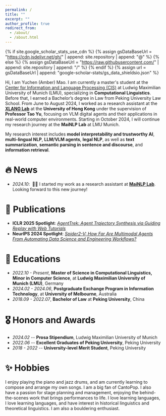 ```yaml
---
permalink: /
title: ""
excerpt: ""
author_profile: true
redirect_from: 
  - /about/
  - /about.html
---
```


{% if site.google_scholar_stats_use_cdn %}
{% assign gsDataBaseUrl = "https://cdn.jsdelivr.net/gh/" | append: site.repository | append: "@" %}
{% else %}
{% assign gsDataBaseUrl = "https://raw.githubusercontent.com/" | append: site.repository | append: "/" %}
{% endif %}
{% assign url = gsDataBaseUrl | append: "google-scholar-stats/gs_data_shieldsio.json" %}

<span class='anchor' id='about-me'></span>

Hi, I am Yuchen (Amber) Mao. I am currently a master's student at the [Center for Information and Language Processing (CIS)](https://www.cis.uni-muenchen.de/ueber_uns/index.html) at Ludwig Maximilian University of Munich (LMU), specializing in **Computational Linguistics**. Before that, I earned a Bachelor’s degree in Law from Peking University Law School. From June to August 2024, I worked as a research assistant at the [**XLANG Lab**](https://www.xlang.ai/) at the **University of Hong Kong** under the supervision of **Professor Tao Yu**, focusing on VLM digital agents and their applications in real-world computer environments. Starting in October 2024, I will continue my research journey at the **MaiNLP Lab** at LMU Munich.    


My research interest includes **model interpretability and trustworthy AI**, **multi-lingual NLP**, **LLM/VLM agents**, **legal NLP**, as well as **text summarization**, **semantic parsing in sentence and discourse**, and **information retrieval**.


# 🔥 News
- *2024.10*: &nbsp;🎉🎉 I started my work as a research assistant at [**MaiNLP Lab**](https://mainlp.github.io/). Looking forward to this new journey!

[//]: # (- *2022.02*: &nbsp;🎉🎉 Lorem ipsum dolor sit amet, consectetur adipiscing elit. Vivamus ornare aliquet ipsum, ac tempus justo dapibus sit amet. )

# 📝 Publications 

[//]: # (<div class='paper-box'><div class='paper-box-image'><div><div class="badge">NeurIPS 2024 Spotlight</div><img src='images/500x300.png' alt="sym" width="100%"></div></div>)

[//]: # (<div class='paper-box-text' markdown="1">)
- **ICLR 2025 Spotlight**: [*AgentTrek: Agent Trajectory Synthesis via Guiding Replay with Web Tutorials*](https://arxiv.org/abs/2412.09605)
- **NeurIPS 2024 Spotlight**: [*Spider2-V: How Far Are Multimodal Agents From Automating Data Science and Engineering Workflows?*](https://arxiv.org/abs/2407.10956) 

[//]: # (**Kaiming He**, Xiangyu Zhang, Shaoqing Ren, Jian Sun)

[//]: # ()
[//]: # ([**Project**]&#40;https://scholar.google.com/citations?view_op=view_citation&hl=zh-CN&user=DhtAFkwAAAAJ&citation_for_view=DhtAFkwAAAAJ:ALROH1vI_8AC&#41; <strong><span class='show_paper_citations' data='DhtAFkwAAAAJ:ALROH1vI_8AC'></span></strong>)

[//]: # (- Lorem ipsum dolor sit amet, consectetur adipiscing elit. Vivamus ornare aliquet ipsum, ac tempus justo dapibus sit amet. )
[//]: # (</div>)

[//]: # (</div>)

# 📖 Educations
- *2022.10 - Present*, **Master of Science in Computational Linguistics, Minor in Computer Science**, at **Ludwig Maximilian University of Munich (LMU)**, Germany
- *2024.02 - 2024.06*, **Postgraduate Exchange Program in Information Technology**, at **University of Melbourne**, Australia
- *2018.09 - 2022.07*, **Bachelor of Law** at **Peking University**, China


# 🎖 Honors and Awards
- *2024.02* -- **Prosa Stipendium**, Ludwig Maximilian University of Munich
- *2022.06* -- **Excellent Graduates of Peking University**, Peking University
- *2018 - 2022* -- **University-level Merit Student**, Peking University



[//]: # (# 💬 Invited Talks)

[//]: # (- *2021.06*, Lorem ipsum dolor sit amet, consectetur adipiscing elit. Vivamus ornare aliquet ipsum, ac tempus justo dapibus sit amet. )

[//]: # (- *2021.03*, Lorem ipsum dolor sit amet, consectetur adipiscing elit. Vivamus ornare aliquet ipsum, ac tempus justo dapibus sit amet.  \| [\[video\]]&#40;https://github.com/&#41;)

[//]: # (# 💻 Internships)

[//]: # (- *2019.05 - 2020.02*, [Lorem]&#40;https://github.com/&#41;, China.)

# ✨ Hobbies
I enjoy playing the piano and jazz drums, and am currently learning to compose and arrange my own songs. I am a big fan of CantoPop. I also have a passion for stage planning and management, enjoying the behind-the-scenes work that brings performances to life. I love learning languages, I love learning languages, and have interest in historical linguistics and theoretical linguistics. I am also a bouldering enthusiast.


